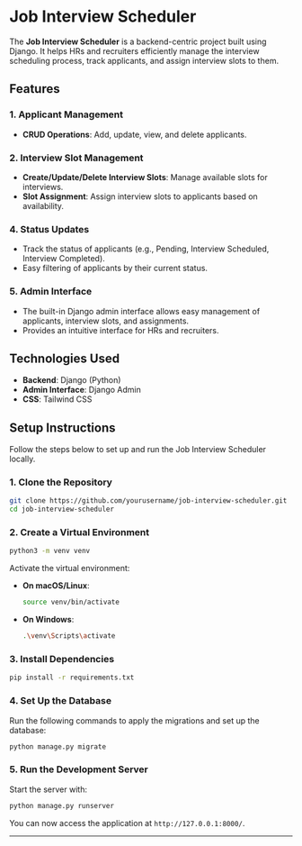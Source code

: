 # Job Interview Scheduler

The **Job Interview Scheduler** is a backend-centric project built using Django. It helps HRs and recruiters efficiently manage the interview scheduling process, track applicants, and assign interview slots to them. 

## Features

### 1. **Applicant Management**
   - **CRUD Operations**: Add, update, view, and delete applicants.

### 2. **Interview Slot Management**
   - **Create/Update/Delete Interview Slots**: Manage available slots for interviews.
   - **Slot Assignment**: Assign interview slots to applicants based on availability.


### 4. **Status Updates**
   - Track the status of applicants (e.g., Pending, Interview Scheduled, Interview Completed).
   - Easy filtering of applicants by their current status.

### 5. **Admin Interface**
   - The built-in Django admin interface allows easy management of applicants, interview slots, and assignments.
   - Provides an intuitive interface for HRs and recruiters.

## Technologies Used

- **Backend**: Django (Python)
- **Admin Interface**: Django Admin
- **CSS**: Tailwind CSS 

## Setup Instructions

Follow the steps below to set up and run the Job Interview Scheduler locally.

### 1. Clone the Repository

```bash
git clone https://github.com/yourusername/job-interview-scheduler.git
cd job-interview-scheduler
```

### 2. Create a Virtual Environment

```bash
python3 -m venv venv
```

Activate the virtual environment:

- **On macOS/Linux**:
  ```bash
  source venv/bin/activate
  ```

- **On Windows**:
  ```bash
  .\venv\Scripts\activate
  ```

### 3. Install Dependencies

```bash
pip install -r requirements.txt
```

### 4. Set Up the Database

Run the following commands to apply the migrations and set up the database:

```bash
python manage.py migrate
```



### 5. Run the Development Server

Start the server with:

```bash
python manage.py runserver
```

You can now access the application at `http://127.0.0.1:8000/`.


---
